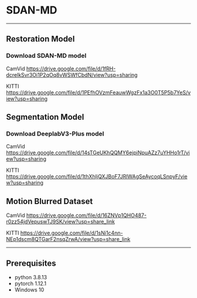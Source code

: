 
# SDAN-MD
-----------------------------------------------------------------------------------------------------------------------------

## Restoration Model

### Download SDAN-MD model

CamVid      https://drive.google.com/file/d/1fRH-dcrelkSvr3Oi1P2qOq8vWSWfCbdN/view?usp=sharing

KITTI       https://drive.google.com/file/d/1PEfhOVzmFeauwWgzFx1a3O0T5P5b7YeS/view?usp=sharing




## Segmentation Model

### Download DeeplabV3-Plus model

CamVid      https://drive.google.com/file/d/14sTGeUKhQQMY6ejpiNpuAZz7uYHHo1rT/view?usp=sharing

KITTI       https://drive.google.com/file/d/1thXhIjQXJBoF7JRlWAgSeAycoqLSnpyF/view?usp=sharing




## Motion Blurred Dataset

CamVid      https://drive.google.com/file/d/16ZNVp1QHO487-r0zz54jdVepuswTJ9SK/view?usp=share_link

KITTI       https://drive.google.com/file/d/1sNi1c4nn-NEp1dscm8QTGarF2nsqZrwA/view?usp=share_link

-----------------------------------------------------------------------------------------------------------------------------

## Prerequisites

- python 3.8.13 
- pytorch 1.12.1
- Windows 10

